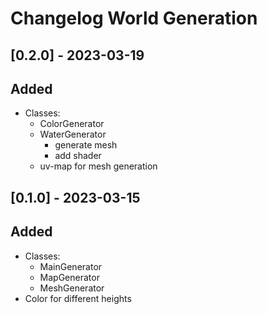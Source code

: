 ﻿# Changelog World Generation


## [0.2.0] - 2023-03-19
## Added
- Classes:
  - ColorGenerator
  - WaterGenerator
    - generate mesh
    - add shader
  - uv-map for mesh generation


## [0.1.0] - 2023-03-15
## Added
- Classes:
  - MainGenerator
  - MapGenerator
  - MeshGenerator
- Color for different heights